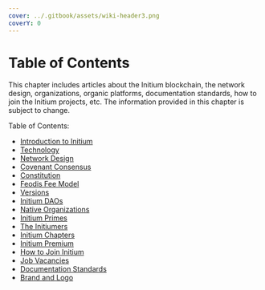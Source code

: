 ```yaml
---
cover: ../.gitbook/assets/wiki-header3.png
coverY: 0
---
```


# Table of Contents

This chapter includes articles about the Initium blockchain, the network design, organizations, organic platforms, documentation standards, how to join the Initium projects, etc. The information provided in this chapter is subject to change.&#x20;

Table of Contents:

* [Introduction to Initium](introduction-to-initium.md)
* [Technology](technology.md)
* [Network Design](network-design.md)
* [Covenant Consensus](covenant-consensus.md)
* [Constitution ](constitution.md)
* [Feodis Fee Model](feodis-fee-model.md)
* [Versions](versions-design.md)
* [Initium DAOs](initium-daos.md)
* [Native Organizations](native-organization.md)
* [Initium Primes](initium-primes.md)
* [The Initiumers](the-initiumers.md)
* [Initium Chapters](initium-chapters.md)
* [Initium Premium](initium-premium.md)&#x20;
* [How to Join Initium](how-to-join-initium.md)
* [Job Vacancies](job-vacancies.md)
* [Documentation Standards](documentation-standards.md)
* [Brand and Logo](brand-and-logo.md)
